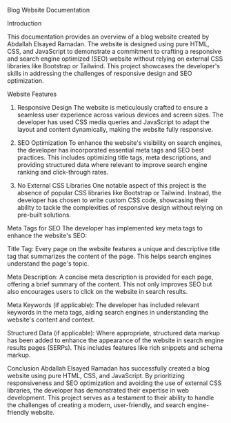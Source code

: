 Blog Website Documentation

Introduction

This documentation provides an overview of a blog website created by Abdallah Elsayed Ramadan. The website is designed using pure HTML, CSS, and JavaScript to demonstrate a commitment to crafting a responsive and search engine optimized (SEO) website without relying on external CSS libraries like Bootstrap or Tailwind. This project showcases the developer's skills in addressing the challenges of responsive design and SEO optimization.

Website Features
1. Responsive Design
The website is meticulously crafted to ensure a seamless user experience across various devices and screen sizes. The developer has used CSS media queries and JavaScript to adapt the layout and content dynamically, making the website fully responsive.

2. SEO Optimization
To enhance the website's visibility on search engines, the developer has incorporated essential meta tags and SEO best practices. This includes optimizing title tags, meta descriptions, and providing structured data where relevant to improve search engine ranking and click-through rates.

3. No External CSS Libraries
One notable aspect of this project is the absence of popular CSS libraries like Bootstrap or Tailwind. Instead, the developer has chosen to write custom CSS code, showcasing their ability to tackle the complexities of responsive design without relying on pre-built solutions.

Meta Tags for SEO
The developer has implemented key meta tags to enhance the website's SEO:

Title Tag: Every page on the website features a unique and descriptive title tag that summarizes the content of the page. This helps search engines understand the page's topic.

Meta Description: A concise meta description is provided for each page, offering a brief summary of the content. This not only improves SEO but also encourages users to click on the website in search results.

Meta Keywords (if applicable): The developer has included relevant keywords in the meta tags, aiding search engines in understanding the website's content and context.

Structured Data (if applicable): Where appropriate, structured data markup has been added to enhance the appearance of the website in search engine results pages (SERPs). This includes features like rich snippets and schema markup.

Conclusion
Abdallah Elsayed Ramadan has successfully created a blog website using pure HTML, CSS, and JavaScript. By prioritizing responsiveness and SEO optimization and avoiding the use of external CSS libraries, the developer has demonstrated their expertise in web development. This project serves as a testament to their ability to handle the challenges of creating a modern, user-friendly, and search engine-friendly website.
